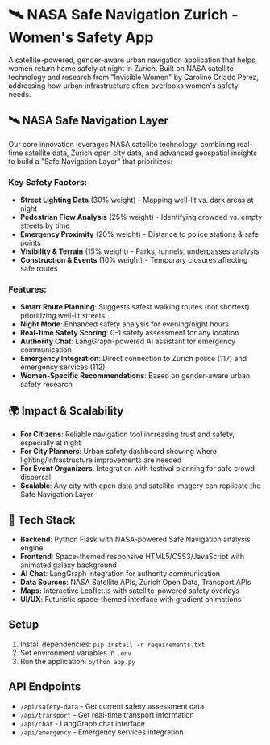 # 🛰️ NASA Safe Navigation Zurich - Women's Safety App

A satellite-powered, gender-aware urban navigation application that helps women return home safely at night in Zurich. Built on NASA satellite technology and research from "Invisible Women" by Caroline Criado Perez, addressing how urban infrastructure often overlooks women's safety needs.

## 🛰️ NASA Safe Navigation Layer

Our core innovation leverages NASA satellite technology, combining real-time satellite data, Zurich open city data, and advanced geospatial insights to build a "Safe Navigation Layer" that prioritizes:

### **Key Safety Factors:**
- **Street Lighting Data** (30% weight) - Mapping well-lit vs. dark areas at night
- **Pedestrian Flow Analysis** (25% weight) - Identifying crowded vs. empty streets by time
- **Emergency Proximity** (20% weight) - Distance to police stations & safe points
- **Visibility & Terrain** (15% weight) - Parks, tunnels, underpasses analysis
- **Construction & Events** (10% weight) - Temporary closures affecting safe routes

### **Features:**
- **Smart Route Planning**: Suggests safest walking routes (not shortest) prioritizing well-lit streets
- **Night Mode**: Enhanced safety analysis for evening/night hours
- **Real-time Safety Scoring**: 0-1 safety assessment for any location
- **Authority Chat**: LangGraph-powered AI assistant for emergency communication
- **Emergency Integration**: Direct connection to Zurich police (117) and emergency services (112)
- **Women-Specific Recommendations**: Based on gender-aware urban safety research

## 🌍 Impact & Scalability

- **For Citizens**: Reliable navigation tool increasing trust and safety, especially at night
- **For City Planners**: Urban safety dashboard showing where lighting/infrastructure improvements are needed
- **For Event Organizers**: Integration with festival planning for safe crowd dispersal
- **Scalable**: Any city with open data and satellite imagery can replicate the Safe Navigation Layer

## 🚀 Tech Stack

- **Backend**: Python Flask with NASA-powered Safe Navigation analysis engine
- **Frontend**: Space-themed responsive HTML5/CSS3/JavaScript with animated galaxy background
- **AI Chat**: LangGraph integration for authority communication
- **Data Sources**: NASA Satellite APIs, Zurich Open Data, Transport APIs
- **Maps**: Interactive Leaflet.js with satellite-powered safety overlays
- **UI/UX**: Futuristic space-themed interface with gradient animations

## Setup

1. Install dependencies: `pip install -r requirements.txt`
2. Set environment variables in `.env`
3. Run the application: `python app.py`

## API Endpoints

- `/api/safety-data` - Get current safety assessment data
- `/api/transport` - Get real-time transport information
- `/api/chat` - LangGraph chat interface
- `/api/emergency` - Emergency services integration